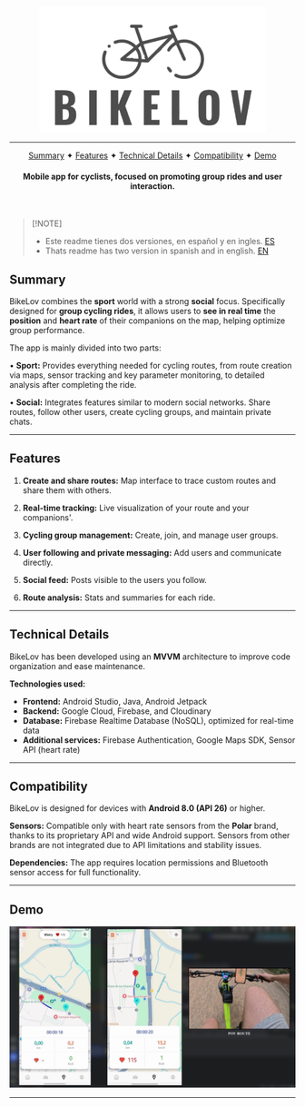 <div align="center">
<img src="./assets/logo.png" alt="Logo" width="400">
 
---

[Summary](#summary) ✦ [Features](#features) ✦ [Technical Details](#technical-details) ✦ [Compatibility](#compatibility) ✦ [Demo](#demo)

#### Mobile app for cyclists, focused on promoting group rides and user interaction.


</div>
<br>

> \[!NOTE]
>
> - Este readme tienes dos versiones, en español y en ingles.  <a href="./README.md">ES</a> 
> - Thats readme has two version in spanish and in english.   <a href="./README_EN.md">EN</a> 

## Summary

BikeLov combines the **sport** world with a strong **social** focus. Specifically designed for **group cycling rides**, it allows users to **see in real time** the **position** and **heart rate** of their companions on the map, helping optimize group performance.

The app is mainly divided into two parts:

• **Sport:** Provides everything needed for cycling routes, from route creation via maps, sensor tracking and key parameter monitoring, to detailed analysis after completing the ride.

• **Social:** Integrates features similar to modern social networks. Share routes, follow other users, create cycling groups, and maintain private chats.

---

## Features

1. **Create and share routes:** Map interface to trace custom routes and share them with others.

2. **Real-time tracking:**  Live visualization of your route and your companions'.

3. **Cycling group management:**  Create, join, and manage user groups.

4. **User following and private messaging:**  Add users and communicate directly.

5. **Social feed:**  Posts visible to the users you follow.

6. **Route analysis:**  Stats and summaries for each ride.

---

## Technical Details

BikeLov has been developed using an **MVVM** architecture to improve code organization and ease maintenance.

**Technologies used:**

- **Frontend:** Android Studio, Java, Android Jetpack  
- **Backend:** Google Cloud, Firebase, and Cloudinary  
- **Database:** Firebase Realtime Database (NoSQL), optimized for real-time data  
- **Additional services:** Firebase Authentication, Google Maps SDK, Sensor API (heart rate)

---

## Compatibility

BikeLov is designed for devices with **Android 8.0 (API 26)** or higher.

**Sensors:** Compatible only with heart rate sensors from the **Polar** brand, thanks to its proprietary API and wide Android support. Sensors from other brands are not integrated due to API limitations and stability issues.

**Dependencies:** The app requires location permissions and Bluetooth sensor access for full functionality.

---

## Demo

[![Demo](./assets/demo.png)](https://youtu.be/EHBOCG4SexE)

---
